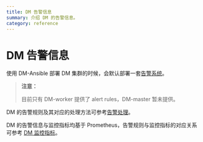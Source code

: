 ```yaml
---
title: DM 告警信息
summary: 介绍 DM 的告警信息。
category: reference
---
```


# DM 告警信息

使用 DM-Ansible 部署 DM 集群的时候，会默认部署一套[告警系统](replicate-data-using-dm.md#第-7-步监控任务与查看日志)。

> **注意：**
>
> 目前只有 DM-worker 提供了 alert rules，DM-master 暂未提供。

DM 的告警规则及其对应的处理方法可参考[告警处理](handle-alerts.md)。

DM 的告警信息与监控指标均基于 Prometheus，告警规则与监控指标的对应关系可参考 [DM 监控指标](monitor-a-dm-cluster.md)。
